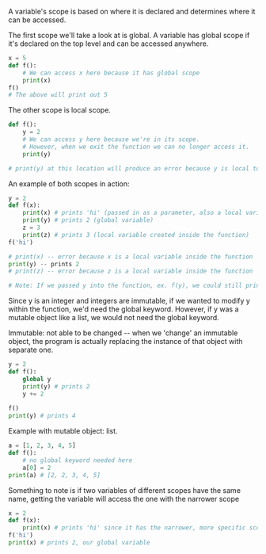 A variable's scope is based on where it is declared and determines where it can be accessed. 

The first scope we'll take a look at is global.
A variable has global scope if it's declared on the top level and can be accessed anywhere. 

```python
x = 5
def f():
    # We can access x here because it has global scope
    print(x)
f()
# The above will print out 5
```

The other scope is local scope. 

```python
def f():
    y = 2
    # We can access y here because we're in its scope. 
    # However, when we exit the function we can no longer access it. 
    print(y)

# print(y) at this location will produce an error because y is local to the function f. 
```

An example of both scopes in action:

```python
y = 2
def f(x):
    print(x) # prints 'hi' (passed in as a parameter, also a local variable)
    print(y) # prints 2 (global variable)
    z = 3
    print(z) # prints 3 (local variable created inside the function)
f('hi')

# print(x) -- error because x is a local variable inside the function
print(y) -- prints 2
# print(z) -- error because z is a local variable inside the function

# Note: If we passed y into the function, ex. f(y), we could still print out y at the end because it has global scope. 
```

Since y is an integer and integers are immutable, if we wanted to modify y within the function, we'd need the global keyword. However, if y was a mutable object like a list, we would not need the global keyword. 

Immutable: not able to be changed -- when we 'change' an immutable object, the program is actually replacing the instance of that object with separate one. 

```python
y = 2
def f():
    global y
    print(y) # prints 2
    y += 2
    
f()
print(y) # prints 4
```

Example with mutable object: list. 

```python
a = [1, 2, 3, 4, 5]
def f():
    # no global keyword needed here
    a[0] = 2
print(a) # [2, 2, 3, 4, 5]
```

Something to note is if two variables of different scopes have the same name, 
getting the variable will access the one with the narrower scope
```python
x = 2
def f(x):
    print(x) # prints 'hi' since it has the narrower, more specific scope
f('hi')
print(x) # prints 2, our global variable
```

